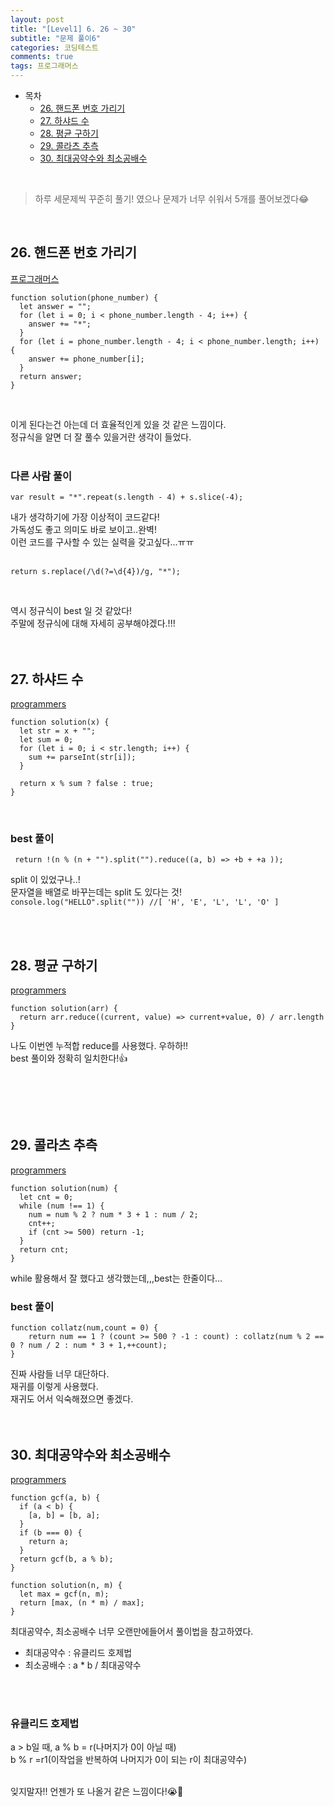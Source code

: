 ```yaml
---
layout: post
title: "[Level1] 6. 26 ~ 30"
subtitle: "문제 풀이6"
categories: 코딩테스트
comments: true
tags: 프로그래머스
---
```


- 목차
  - [26. 핸드폰 번호 가리기](#)
  - [27. 하샤드 수](#)
  - [28. 평균 구하기](#)
  - [29. 콜라츠 추측](#)
  - [30. 최대공약수와 최소공배수](#)

<br>

> 하루 세문제씩 꾸준히 풀기! 였으나 문제가 너무 쉬워서 5개를 풀어보겠다😂

<br>

## 26. 핸드폰 번호 가리기

[프로그래머스](https://programmers.co.kr/learn/courses/30/lessons/12948) <br>

```
function solution(phone_number) {
  let answer = "";
  for (let i = 0; i < phone_number.length - 4; i++) {
    answer += "*";
  }
  for (let i = phone_number.length - 4; i < phone_number.length; i++) {
    answer += phone_number[i];
  }
  return answer;
}

```

<br>

이게 된다는건 아는데 더 효율적인게 있을 것 같은 느낌이다.<br>
정규식을 알면 더 잘 풀수 있을거란 생각이 들었다.<br><br>

### 다른 사람 풀이

```
var result = "*".repeat(s.length - 4) + s.slice(-4);
```

내가 생각하기에 가장 이상적이 코드같다! <br>
가독성도 좋고 의미도 바로 보이고..완벽!<br>
이런 코드를 구사할 수 있는 실력을 갖고싶다...ㅠㅠ<br><br>

```
return s.replace(/\d(?=\d{4})/g, "*");
```

<br>

역시 정규식이 best 일 것 같았다!<br>
주말에 정규식에 대해 자세히 공부해야겠다.!!!<br>
<br><br>

## 27. 하샤드 수

[programmers](https://programmers.co.kr/learn/courses/30/lessons/12947) <br>

```
function solution(x) {
  let str = x + "";
  let sum = 0;
  for (let i = 0; i < str.length; i++) {
    sum += parseInt(str[i]);
  }

  return x % sum ? false : true;
}
```

<br>

### best 풀이

```
 return !(n % (n + "").split("").reduce((a, b) => +b + +a ));
```

split 이 있었구나..!<br>
문자열을 배열로 바꾸는데는 split 도 있다는 것!<br>
`console.log("HELLO".split("")) //[ 'H', 'E', 'L', 'L', 'O' ]`<br>

<br><br>

## 28. 평균 구하기

[programmers](https://programmers.co.kr/learn/courses/30/lessons/12944) <br>

```
function solution(arr) {
  return arr.reduce((current, value) => current+value, 0) / arr.length
}
```

나도 이번엔 누적합 reduce를 사용했다. 우하하!!<br>
best 풀이와 정확히 일치한다!👍

<br>

<br><br>

## 29. 콜라츠 추측

[programmers](https://programmers.co.kr/learn/courses/30/lessons/12943) <br>

```
function solution(num) {
  let cnt = 0;
  while (num !== 1) {
    num = num % 2 ? num * 3 + 1 : num / 2;
    cnt++;
    if (cnt >= 500) return -1;
  }
  return cnt;
}
```

while 활용해서 잘 했다고 생각했는데,,,best는 한줄이다...<br>

### best 풀이

```
function collatz(num,count = 0) {
    return num == 1 ? (count >= 500 ? -1 : count) : collatz(num % 2 == 0 ? num / 2 : num * 3 + 1,++count);
}
```

진짜 사람들 너무 대단하다.<br>
재귀를 이렇게 사용했다.<br>
재귀도 어서 익숙해졌으면 좋겠다.
<br><br><br>

## 30. 최대공약수와 최소공배수

[programmers](https://programmers.co.kr/learn/courses/30/lessons/12940) <br>

```
function gcf(a, b) {
  if (a < b) {
    [a, b] = [b, a];
  }
  if (b === 0) {
    return a;
  }
  return gcf(b, a % b);
}

function solution(n, m) {
  let max = gcf(n, m);
  return [max, (n * m) / max];
}
```

최대공약수, 최소공배수 너무 오랜만에들어서 풀이법을 참고하였다.
- 최대공약수 : 유클리드 호제법
- 최소공배수 : a * b / 최대공약수

<br><br>

### 유클리드 호제법
a > b일 때, a % b = r(나머지가 0이 아닐 때)<br>
b % r =r1(이작업을 반복하여 나머지가 0이 되는 r이 최대공약수)<br><br>

잊지말자!! 언젠가 또 나올거 같은 느낌이다!😭🤩




